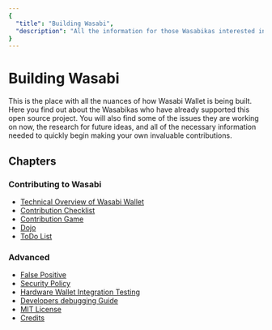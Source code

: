 ```yaml
---
{
  "title": "Building Wasabi",
  "description": "All the information for those Wasabikas interested in helping us build Wasabi Wallet. This is the Wasabi documentation, an archive of knowledge about the open-source, non-custodial and privacy-focused Bitcoin wallet for desktop."
}
---
```


# Building Wasabi

This is the place with all the nuances of how Wasabi Wallet is being built.
Here you find out about the Wasabikas who have already supported this open source project.
You will also find some of the issues they are working on now, the research for future ideas, and all of the necessary information needed to quickly begin making your own invaluable contributions.

## Chapters

### Contributing to Wasabi

- [Technical Overview of Wasabi Wallet](/building-wasabi/TechnicalOverview.md)
- [Contribution Checklist](/building-wasabi/ContributionChecklist.md)
- [Contribution Game](/building-wasabi/ContributionGame.md)
- [Dojo](/building-wasabi/Dojo.md)
- [ToDo List](/building-wasabi/ToDo.md)

### Advanced

- [False Positive](/building-wasabi/FalsePositive.md)
- [Security Policy](/building-wasabi/Security.md)
- [Hardware Wallet Integration Testing](/building-wasabi/HardwareWalletTestingGuide.md)
- [Developers debugging Guide](/building-wasabi/HowToDebug.md)
- [MIT License](/building-wasabi/LICENSE.md)
- [Credits](/building-wasabi/Credits.md)

